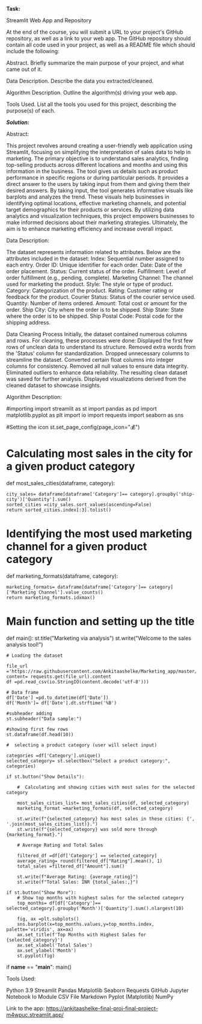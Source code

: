 **Task:**


Streamlit Web App and Repository  

At the end of the course, you will submit a URL to your project's GitHub repository, as well as a link to your web app. The GitHub repository should contain all code used in your project, as well as a README file which should include the following:

Abstract. Briefly summarize the main purpose of your project, and what came out of it.

Data Description. Describe the data you extracted/cleaned.

Algorithm Description. Outline the algorithm(s) driving your web app.

Tools Used. List all the tools you used for this project, describing the purpose(s) of each.



  


***Solution:***

  


 Abstract:  
 
 
 This project revolves around creating a user-friendly web application using Streamlit, focusing on simplifying the interpretation of sales data to help in marketing.
 The primary objective is to understand sales analytics, finding top-selling products across different locations and months and using this information in the business.
 The tool gives us details such as product performance in specific regions or during particular periods.
 It provides a direct answer to the users by taking input from them and giving them their desired answers.
 By taking input, the tool generates informative visuals like barplots and analyzes the trend.
 These visuals help businesses in identifying optimal locations, effective marketing channels, and potential target demographics for their products or services.
 By utilizing data analytics and visualization techniques, this project empowers businesses to make informed decisions about their marketing strategies. 
 Ultimately, the aim is to enhance marketing efficiency and increase overall impact.









Data Description: 


The dataset represents information related to attributes. Below are the attributes included in the dataset:
Index: Sequential number assigned to each entry.
Order ID: Unique identifier for each order.
Date: Date of the order placement.
Status: Current status of the order.
Fulfillment: Level of order fulfillment (e.g., pending, complete).
Marketing Channel: The channel used for marketing the product.
Style: The style or type of product.
Category: Categorization of the product.
Rating: Customer rating or feedback for the product.
Courier Status: Status of the courier service used.
Quantity: Number of items ordered.
Amount: Total cost or amount for the order.
Ship City: City where the order is to be shipped.
Ship State: State where the order is to be shipped.
Ship Postal Code: Postal code for the shipping address.

Data Cleaning Process
Initially, the dataset contained numerous columns and rows. 
For cleaning, these processes were done: 
Displayed the first few rows of unclean data to understand its structure.
Removed extra words from the 'Status' column for standardization.
Dropped unnecessary columns to streamline the dataset.
Converted certain float columns into integer columns for consistency.
Removed all null values to ensure data integrity.
Eliminated outliers to enhance data reliability.
The resulting clean dataset was saved for further analysis.
Displayed visualizations derived from the cleaned dataset to showcase insights.





Algorithm Description: 


#importing 
import streamlit as st
import pandas as pd
import matplotlib.pyplot as plt
import io
import requests
import seaborn as sns


#Setting the icon
st.set_page_config(page_icon=":moneybag:")


#  Calculating most sales in the city for a given product category

def most_sales_cities(dataframe, category):
    
    city_sales= dataframe[dataframe['Category']== category].groupby('ship-city')['Quantity'].sum()
    sorted_cities =city_sales.sort_values(ascending=False)
    return sorted_cities.index[:3].tolist()

#  Identifying the most used marketing channel for a given product category

def marketing_formats(dataframe, category):

    marketing_formats= dataframe[dataframe['Category']== category]['Marketing Channel'].value_counts()
    return marketing_formats.idxmax()

# Main function and setting up the title

def main():
    st.title("Marketing via analysis")
    st.write("Welcome to the sales analysis tool!")

    # Loading the dataset 
    
    file_url ='https://raw.githubusercontent.com/Ankitaashelke/Marketing_app/master/Week11_dataset.csv'
    content= requests.get(file_url).content
    df =pd.read_csv(io.StringIO(content.decode('utf-8')))

    # Data frame
    df['Date'] =pd.to_datetime(df['Date'])
    df['Month']= df['Date'].dt.strftime('%B')

    #subheader adding
    st.subheader("Data sample:")

    #showing first few rows
    st.dataframe(df.head(10))

    #  selecting a product category (user will select input)
    
    categories =df['Category'].unique()
    selected_category= st.selectbox("Select a product category:", categories)

    if st.button("Show Details"):

        #  Calculating and showing cities with most sales for the selected category
        
        most_sales_cities_list= most_sales_cities(df, selected_category)
        marketing_format =marketing_formats(df, selected_category)
        
        st.write(f"{selected_category} has most sales in these cities: {', '.join(most_sales_cities_list)}.")
        st.write(f"{selected_category} was sold more through {marketing_format}.")

        # Average Rating and Total Sales
        
        filtered_df =df[df['Category'] == selected_category]
        average_rating= round(filtered_df["Rating"].mean(), 1)
        total_sales =filtered_df["Amount"].sum()
        
        st.write(f"Average Rating: {average_rating}")
        st.write(f"Total Sales: INR {total_sales:,}")

    if st.button("Show More"):
        # Show top months with highest sales for the selected category
        top_months= df[df['Category']== selected_category].groupby('Month')['Quantity'].sum().nlargest(10)
        
        fig, ax =plt.subplots()
        sns.barplot(x=top_months.values,y=top_months.index, palette='viridis', ax=ax)
        ax.set_title(f'Top Months with Highest Sales for {selected_category}')
        ax.set_xlabel('Total Sales')
        ax.set_ylabel('Month')
        st.pyplot(fig)

if __name__ == "__main__":
    main()







Tools Used:


Python 3.9
Streamlit
Pandas
Matplotlib
Seaborn
Requests
GitHub
Jupyter Notebook
Io Module
CSV File
Markdown
Pyplot (Matplotlib)
NumPy




Link to the app: https://ankitaashelke-final-proj-final-project-m4wpuc.streamlit.app/
